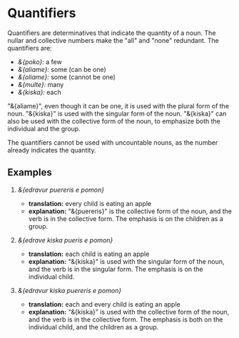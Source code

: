 # <x-trans>Quantifiers</x-trans>

<x-trans>Quantifiers are determinatives that indicate the quantity of a noun.</x-trans>
<x-trans>The nullar and collective numbers make the "all" and "none" redundant.</x-trans>
<x-trans>The quantifiers are:</x-trans>

- _&{poko}:_ <x-trans>a few</x-trans>
- _&{aliame}:_ <x-trans>some (can be one)</x-trans>
- _&{oliame}:_ <x-trans>some (cannot be one)</x-trans>
- _&{multe}:_ <x-trans>many</x-trans>
- _&{kiska}:_ <x-trans>each</x-trans>

<x-trans>"&{aliame}", even though it can be one, it is used with the plural form of the noun.</x-trans>
<x-trans>"&{kiska}" is used with the singular form of the noun.</x-trans>
<x-trans>"&{kiska}" can also be used with the collective form of the noun, to emphasize both the individual and the group.</x-trans>

<x-trans>The quantifiers cannot be used with uncountable nouns, as the number already indicates the quantity.</x-trans>

## <x-trans>Examples</x-trans>

1. _&{edravur puereris e pomon}_

    - **<x-trans>translation</x-trans>:** <x-trans>every child is eating an apple</x-trans>
    - **<x-trans>explanation</x-trans>:** <x-trans>"&{puereris}" is the collective form of the noun, and the verb is in the collective form.</x-trans>
      <x-trans>The emphasis is on the children as a group.</x-trans>

1. _&{edrave kiska pueris e pomon}_

    - **<x-trans>translation</x-trans>:** <x-trans>each child is eating an apple</x-trans>
    - **<x-trans>explanation</x-trans>:** <x-trans>"&{kiska}" is used with the singular form of the noun, and the verb is in the singular form.</x-trans>
      <x-trans>The emphasis is on the individual child.</x-trans>

1. _&{edravur kiska puereris e pomon}_

    - **<x-trans>translation</x-trans>:** <x-trans>each and every child is eating an apple</x-trans>
    - **<x-trans>explanation</x-trans>:** <x-trans>"&{kiska}" is used with the collective form of the noun, and the verb is in the collective form.</x-trans>
      <x-trans>The emphasis is both on the individual child, and the children as a group.</x-trans>
